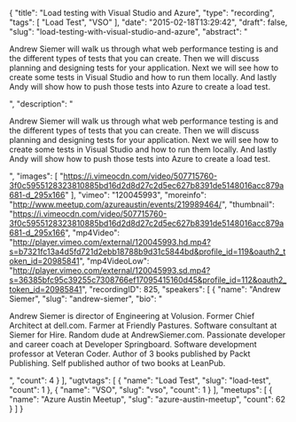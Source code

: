 {
  "title": "Load testing with Visual Studio and Azure",
  "type": "recording",
  "tags": [
    "Load Test",
    "VSO"
  ],
  "date": "2015-02-18T13:29:42",
  "draft": false,
  "slug": "load-testing-with-visual-studio-and-azure",
  "abstract": "<p>Andrew Siemer will walk us through what web performance testing is and the different types of tests that you can create.  Then we will discuss planning and designing tests for your application.  Next we will see how to create some tests in Visual Studio and how to run them locally.  And lastly Andy will show how to push those tests into Azure to create a load test.</p>",
  "description": "<p>Andrew Siemer will walk us through what web performance testing is and the different types of tests that you can create.  Then we will discuss planning and designing tests for your application.  Next we will see how to create some tests in Visual Studio and how to run them locally.  And lastly Andy will show how to push those tests into Azure to create a load test.</p>",
  "images": [
    "https://i.vimeocdn.com/video/507715760-3f0c5955128323810885bd16d2d8d27c2d5ec627b8391de5148016acc879a681-d_295x166"
  ],
  "vimeo": "120045993",
  "moreinfo": "http://www.meetup.com/azureaustin/events/219989464/",
  "thumbnail": "https://i.vimeocdn.com/video/507715760-3f0c5955128323810885bd16d2d8d27c2d5ec627b8391de5148016acc879a681-d_295x166",
  "mp4Video": "http://player.vimeo.com/external/120045993.hd.mp4?s=b7321fc13a4d5fd721d2ebb18788b9d31c5844bd&profile_id=119&oauth2_token_id=20985841",
  "mp4VideoLow": "http://player.vimeo.com/external/120045993.sd.mp4?s=36385bfc95c39255c7308766ef17095415160d45&profile_id=112&oauth2_token_id=20985841",
  "recordingID": 825,
  "speakers": [
    {
      "name": "Andrew Siemer",
      "slug": "andrew-siemer",
      "bio": "<p>Andrew Siemer is director of Engineering at Volusion. Former Chief Architect at dell.com. Farmer at Friendly Pastures. Software consultant at Siemer for Hire. Random dude at AndrewSiemer.com. Passionate developer and career coach at Developer Springboard. Software development professor at Veteran Coder. Author of 3 books published by Packt Publishing. Self published author of two books at LeanPub.</p>",
      "count": 4
    }
  ],
  "ugtvtags": [
    {
      "name": "Load Test",
      "slug": "load-test",
      "count": 1
    },
    {
      "name": "VSO",
      "slug": "vso",
      "count": 1
    }
  ],
  "meetups": [
    {
      "name": "Azure Austin Meetup",
      "slug": "azure-austin-meetup",
      "count": 62
    }
  ]
}